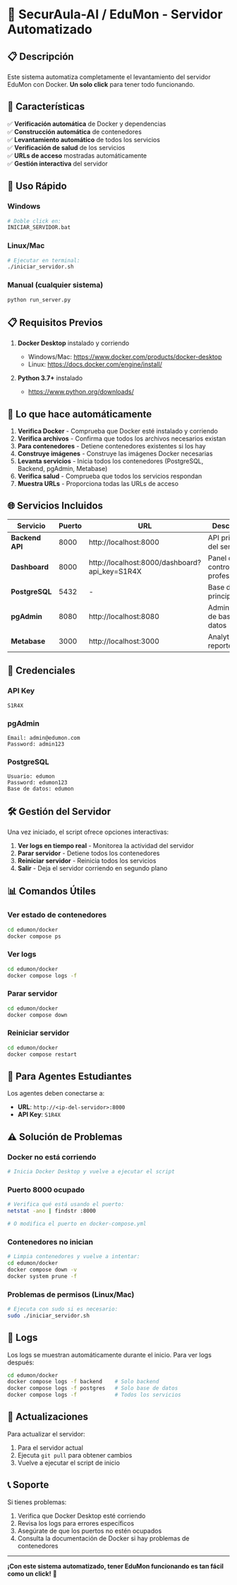 # 🚀 SecurAula-AI / EduMon - Servidor Automatizado

## 📋 Descripción

Este sistema automatiza completamente el levantamiento del servidor EduMon con Docker. **Un solo click** para tener todo funcionando.

## 🎯 Características

✅ **Verificación automática** de Docker y dependencias  
✅ **Construcción automática** de contenedores  
✅ **Levantamiento automático** de todos los servicios  
✅ **Verificación de salud** de los servicios  
✅ **URLs de acceso** mostradas automáticamente  
✅ **Gestión interactiva** del servidor  

## 🚀 Uso Rápido

### Windows
```bash
# Doble click en:
INICIAR_SERVIDOR.bat
```

### Linux/Mac
```bash
# Ejecutar en terminal:
./iniciar_servidor.sh
```

### Manual (cualquier sistema)
```bash
python run_server.py
```

## 📋 Requisitos Previos

1. **Docker Desktop** instalado y corriendo
   - Windows/Mac: https://www.docker.com/products/docker-desktop
   - Linux: https://docs.docker.com/engine/install/

2. **Python 3.7+** instalado
   - https://www.python.org/downloads/

## 🔧 Lo que hace automáticamente

1. **Verifica Docker** - Comprueba que Docker esté instalado y corriendo
2. **Verifica archivos** - Confirma que todos los archivos necesarios existan
3. **Para contenedores** - Detiene contenedores existentes si los hay
4. **Construye imágenes** - Construye las imágenes Docker necesarias
5. **Levanta servicios** - Inicia todos los contenedores (PostgreSQL, Backend, pgAdmin, Metabase)
6. **Verifica salud** - Comprueba que todos los servicios respondan
7. **Muestra URLs** - Proporciona todas las URLs de acceso

## 🌐 Servicios Incluidos

| Servicio | Puerto | URL | Descripción |
|----------|--------|-----|-------------|
| **Backend API** | 8000 | http://localhost:8000 | API principal del servidor |
| **Dashboard** | 8000 | http://localhost:8000/dashboard?api_key=S1R4X | Panel de control del profesor |
| **PostgreSQL** | 5432 | - | Base de datos principal |
| **pgAdmin** | 8080 | http://localhost:8080 | Administración de base de datos |
| **Metabase** | 3000 | http://localhost:3000 | Analytics y reportes |

## 🔑 Credenciales

### API Key
```
S1R4X
```

### pgAdmin
```
Email: admin@edumon.com
Password: admin123
```

### PostgreSQL
```
Usuario: edumon
Password: edumon123
Base de datos: edumon
```

## 🛠️ Gestión del Servidor

Una vez iniciado, el script ofrece opciones interactivas:

1. **Ver logs en tiempo real** - Monitorea la actividad del servidor
2. **Parar servidor** - Detiene todos los contenedores
3. **Reiniciar servidor** - Reinicia todos los servicios
4. **Salir** - Deja el servidor corriendo en segundo plano

## 📊 Comandos Útiles

### Ver estado de contenedores
```bash
cd edumon/docker
docker compose ps
```

### Ver logs
```bash
cd edumon/docker
docker compose logs -f
```

### Parar servidor
```bash
cd edumon/docker
docker compose down
```

### Reiniciar servidor
```bash
cd edumon/docker
docker compose restart
```

## 🤖 Para Agentes Estudiantes

Los agentes deben conectarse a:
- **URL**: `http://<ip-del-servidor>:8000`
- **API Key**: `S1R4X`

## ⚠️ Solución de Problemas

### Docker no está corriendo
```bash
# Inicia Docker Desktop y vuelve a ejecutar el script
```

### Puerto 8000 ocupado
```bash
# Verifica qué está usando el puerto:
netstat -ano | findstr :8000

# O modifica el puerto en docker-compose.yml
```

### Contenedores no inician
```bash
# Limpia contenedores y vuelve a intentar:
cd edumon/docker
docker compose down -v
docker system prune -f
```

### Problemas de permisos (Linux/Mac)
```bash
# Ejecuta con sudo si es necesario:
sudo ./iniciar_servidor.sh
```

## 📝 Logs

Los logs se muestran automáticamente durante el inicio. Para ver logs después:

```bash
cd edumon/docker
docker compose logs -f backend    # Solo backend
docker compose logs -f postgres   # Solo base de datos
docker compose logs -f            # Todos los servicios
```

## 🔄 Actualizaciones

Para actualizar el servidor:

1. Para el servidor actual
2. Ejecuta `git pull` para obtener cambios
3. Vuelve a ejecutar el script de inicio

## 📞 Soporte

Si tienes problemas:

1. Verifica que Docker Desktop esté corriendo
2. Revisa los logs para errores específicos
3. Asegúrate de que los puertos no estén ocupados
4. Consulta la documentación de Docker si hay problemas de contenedores

---

**¡Con este sistema automatizado, tener EduMon funcionando es tan fácil como un click!** 🎉